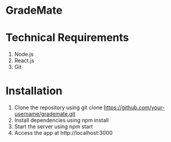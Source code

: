 # GradeMate

# Technical Requirements
1.  Node.js
2.  React.js
3.  Git

# Installation

1.  Clone the repository using git clone https://github.com/your-username/grademate.git
2.  Install dependencies using npm install
3.  Start the server using npm start
4.  Access the app at http://localhost:3000
